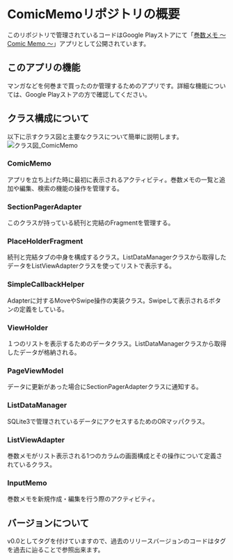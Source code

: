 # ComicMemoリポジトリの概要
このリポジトリで管理されているコードはGoogle Playストアにて「[巻数メモ ～ Comic Memo ～](https://play.google.com/store/apps/details?id=com.highcom.comicmemo&hl=ja)」アプリとして公開されています。
## このアプリの機能
マンガなどを何巻まで買ったのか管理するためのアプリです。詳細な機能については、Google Playストアの方で確認してください。
## クラス構成について
以下に示すクラス図と主要なクラスについて簡単に説明します。
![クラス図_ComicMemo](https://user-images.githubusercontent.com/12059529/104094381-ee07d580-52d3-11eb-9ae6-e78858e9ee9e.png)
### ComicMemo
アプリを立ち上げた時に最初に表示されるアクティビティ。巻数メモの一覧と追加や編集、検索の機能の操作を管理する。
### SectionPagerAdapter
このクラスが持っている続刊と完結のFragmentを管理する。
### PlaceHolderFragment
続刊と完結タブの中身を構成するクラス。ListDataManagerクラスから取得したデータをListViewAdapterクラスを使ってリストで表示する。
### SimpleCallbackHelper
Adapterに対するMoveやSwipe操作の実装クラス。Swipeして表示されるボタンの定義をしている。
### ViewHolder
１つのリストを表示するためのデータクラス。ListDataManagerクラスから取得したデータが格納される。
### PageViewModel
データに更新があった場合にSectionPagerAdapterクラスに通知する。
### ListDataManager
SQLite3で管理されているデータにアクセスするためのORマッパクラス。
### ListViewAdapter
巻数メモがリスト表示される1つのカラムの画面構成とその操作について定義されているクラス。
### InputMemo
巻数メモを新規作成・編集を行う際のアクティビティ。
## バージョンについて
v0.0としてタグを付けていますので、過去のリリースバージョンのコードはタグを過去に辿ることで参照出来ます。

